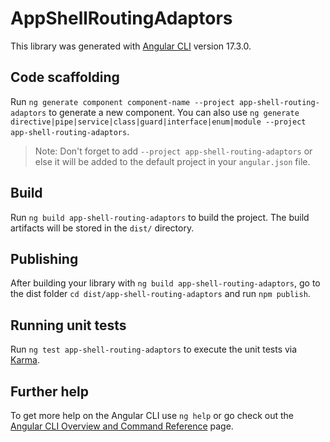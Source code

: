 # AppShellRoutingAdaptors

This library was generated with [Angular CLI](https://github.com/angular/angular-cli) version 17.3.0.

## Code scaffolding

Run `ng generate component component-name --project app-shell-routing-adaptors` to generate a new component. You can also use `ng generate directive|pipe|service|class|guard|interface|enum|module --project app-shell-routing-adaptors`.
> Note: Don't forget to add `--project app-shell-routing-adaptors` or else it will be added to the default project in your `angular.json` file. 

## Build

Run `ng build app-shell-routing-adaptors` to build the project. The build artifacts will be stored in the `dist/` directory.

## Publishing

After building your library with `ng build app-shell-routing-adaptors`, go to the dist folder `cd dist/app-shell-routing-adaptors` and run `npm publish`.

## Running unit tests

Run `ng test app-shell-routing-adaptors` to execute the unit tests via [Karma](https://karma-runner.github.io).

## Further help

To get more help on the Angular CLI use `ng help` or go check out the [Angular CLI Overview and Command Reference](https://angular.io/cli) page.
